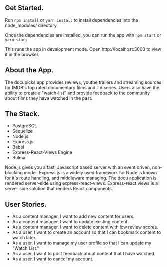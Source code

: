 
## Get Started.

Run `npm install` or `yarn install` to install dependencies into the node_modules/ directory

Once the dependencies are installed, you can run the app with `npm start` or `yarn start`

This runs the app in development mode. Open http://localhost:3000 to view it in the browser.

## About the App.
The docupicks app provides reviews, youtbe trailers and streaming sources for IMDB's top rated documentary films and TV series. Users also have the ability to create a "watch-list" and provide feedback to the community about films they have watched in the past.

 ## The Stack.
- PostgreSQL
- Sequelize
- Node.js
- Express.js
- Babel
- Express-React-Views Engine
- Bulma

Node.js gives you a fast, Javascript based server with an event driven, non-blocking model. Express.js is a widely used framework for Node.js known for it's route handling, and middleware managing. The docu application is rendered server-side using express-react-views. Express-react views is a server side solution that renders React components.


## User Stories.
- As a content manager, I want to add new content for users.
- As a content manager, I want to update existing content.
- As a content manager, I want to delete content with low review scores.
- As a user, I want to create an account so that I can bookmark content to watch later.
- As a user, I want to manage my user profile so that I can update my "Watch List."
- As a user, I want to post feedback about content that I have watched.
- As a user, I want to cancel my account.






